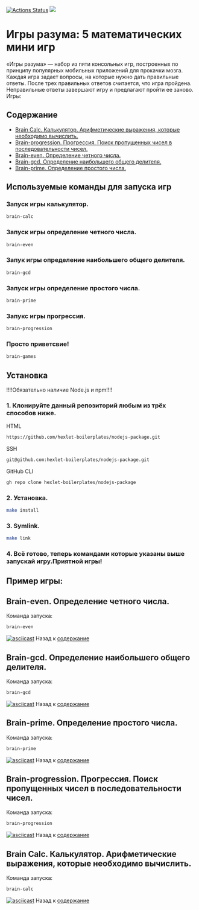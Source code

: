 
[![Actions Status](https://github.com/Typucm/frontend-project-44/actions/workflows/hexlet-check.yml/badge.svg)](https://github.com/Typucm/frontend-project-44/actions)
<a href="https://codeclimate.com/github/Typucm/frontend-project-44/maintainability"><img src="https://api.codeclimate.com/v1/badges/c43f9ecce6563ddaf487/maintainability" /></a>

# Игры разума: 5 математических мини игр
«Игры разума» — набор из пяти консольных игр, построенных по принципу популярных мобильных приложений для прокачки мозга. Каждая игра задает вопросы, на которые нужно дать правильные ответы. После трех правильных ответов считается, что игра пройдена. Неправильные ответы завершают игру и предлагают пройти ее заново. Игры:

## Содержание
- [Brain Calc. Калькулятор. Арифметические выражения, которые необходимо вычислить.](#brain-calc-калькулятор-арифметические-выражения-которые-необходимо-вычислить)
- [Brain-progression. Прогрессия. Поиск пропущенных чисел в последовательности чисел.](#brain-progression-прогрессия-поиск-пропущенных-чисел-в-последовательности-чисел)
- [Brain-even. Определение четного числа.](#brain-even-определение-четного-числа)
- [Brain-gcd. Определение наибольшего общего делителя.](#brain-gcd-определение-наибольшего-общего-делителя)
- [Brain-prime. Определение простого числа.](#brain-prime-определение-простого-числа)

## Используемые команды для запуска игр
### Запуск игры калькулятор.
```bash
brain-calc
```

### Запуск игры определение четного числа.
```bash
brain-even
```

### Запук игры определение наибольшего общего делителя.
```bash
brain-gcd
```

### Запуск игры определение простого числа.
```bash
brain-prime
```

### Запукс игры прогрессия.
```bash
brain-progression
```

### Просто приветсвие!
```bash
brain-games
```

## Установка
!!!!Обязательно наличие Node.js и npm!!!!

### 1. Клонируйте данный репозиторий любым из трёх способов ниже.

HTML
```bash
https://github.com/hexlet-boilerplates/nodejs-package.git
```
SSH
```bash
git@github.com:hexlet-boilerplates/nodejs-package.git
```
GitHub CLI
```bash
gh repo clone hexlet-boilerplates/nodejs-package
```
### 2. Установка.
```bash
make install
```
### 3. Symlink.
```bash
make link
```
### 4. Всё готово, теперь командами которые указаны выше запускай игру.Приятной игры!




## Пример игры:

## Brain-even. Определение четного числа.
Команда запуска:
```bash
brain-even
```
[![asciicast](https://asciinema.org/a/tT8veoOLhw9X4RIr0TogPt61D.svg)](https://asciinema.org/a/tT8veoOLhw9X4RIr0TogPt61D)
Назад к [содержание](#содержание)

## Brain-gcd. Определение наибольшего общего делителя.
Команда запуска:
```bash
brain-gcd
```
[![asciicast](https://asciinema.org/a/OpguXn73mvExeL7NnGPXs0MPX.svg)](https://asciinema.org/a/OpguXn73mvExeL7NnGPXs0MPX)
Назад к [содержание](#содержание)

## Brain-prime. Определение простого числа.
Команда запуска:
```bash
brain-prime
```
[![asciicast](https://asciinema.org/a/va7Z3QhhYc1e3n0wOvSXQPqoP.svg)](https://asciinema.org/a/va7Z3QhhYc1e3n0wOvSXQPqoP)
Назад к [содержание](#содержание)

## Brain-progression. Прогрессия. Поиск пропущенных чисел в последовательности чисел.
Команда запуска:
```bash
brain-progression
```
[![asciicast](https://asciinema.org/a/i0m6Uvpclyq9NZjWDUM0732yc.svg)](https://asciinema.org/a/i0m6Uvpclyq9NZjWDUM0732yc)
Назад к [содержание](#содержание)

## Brain Calc. Калькулятор. Арифметические выражения, которые необходимо вычислить.
Команда запуска:
```bash
brain-calc
```
[![asciicast](https://asciinema.org/a/YHRsXqSzq07QlCBCkgCG1ru8f.svg)](https://asciinema.org/a/YHRsXqSzq07QlCBCkgCG1ru8f)
Назад к [содержание](#содержание)
